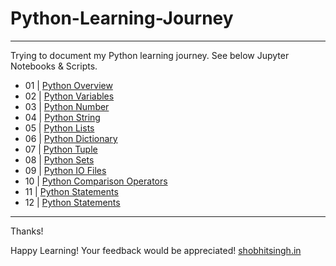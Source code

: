 # Python-Learning-Journey
---

Trying to document my Python learning journey. See below Jupyter Notebooks & Scripts.

+ 01 | [Python Overview](https://github.com/shobhit-singh/Python-Learning-Journey/blob/master/PythonOverview.md)
+ 02 | [Python Variables](https://github.com/shobhit-singh/Python-Learning-Journey/blob/master/PythonVariables.ipynb)
+ 03 | [Python Number](https://github.com/shobhit-singh/Python-Learning-Journey/blob/master/PythonNumber.ipynb)
+ 04 | [Python String](https://github.com/shobhit-singh/Python-Learning-Journey/blob/master/PythonString.ipynb)
+ 05 | [Python Lists](https://github.com/shobhit-singh/Python-Learning-Journey/blob/master/PythonLists.ipynb)
+ 06 | [Python Dictionary](https://github.com/shobhit-singh/Python-Learning-Journey/blob/master/PythonDictionary.ipynb)
+ 07 | [Python Tuple](https://github.com/shobhit-singh/Python-Learning-Journey/blob/master/PythonTuple.ipynb)
+ 08 | [Python Sets](https://github.com/shobhit-singh/Python-Learning-Journey/blob/master/PythonSets.ipynb)
+ 09 | [Python IO Files](https://github.com/shobhit-singh/Python-Learning-Journey/blob/master/InputOutputFiles.ipynb)
+ 10 | [Python Comparison Operators](https://github.com/shobhit-singh/Python-Learning-Journey/blob/master/ComparisonOperators.ipynb)
+ 11 | [Python Statements](https://github.com/shobhit-singh/Python-Learning-Journey/blob/master/PythonStatements.ipynb)
+ 12 | [Python Statements](https://github.com/shobhit-singh/Python-Learning-Journey/blob/master/IteratorsVsIterables.ipynb)

---
Thanks!

Happy Learning! Your feedback would be appreciated!
[shobhitsingh.in](http://shobhitsingh.in/)
